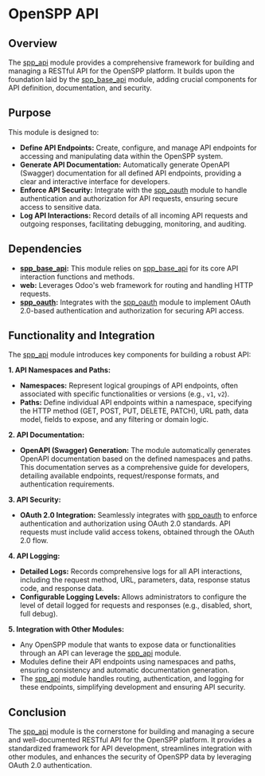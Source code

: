 # OpenSPP API 

## Overview

The [spp_api](spp_api) module provides a comprehensive framework for building and managing a RESTful API for the OpenSPP platform. It builds upon the foundation laid by the [spp_base_api](spp_base_api) module, adding crucial components for API definition, documentation, and security. 

## Purpose

This module is designed to:

- **Define API Endpoints:** Create, configure, and manage API endpoints for accessing and manipulating data within the OpenSPP system.
- **Generate API Documentation:** Automatically generate OpenAPI (Swagger) documentation for all defined API endpoints, providing a clear and interactive interface for developers.
- **Enforce API Security:** Integrate with the [spp_oauth](spp_oauth) module to handle authentication and authorization for API requests, ensuring secure access to sensitive data.
- **Log API Interactions:** Record details of all incoming API requests and outgoing responses, facilitating debugging, monitoring, and auditing.

## Dependencies

- **[spp_base_api](spp_base_api):** This module relies on [spp_base_api](spp_base_api) for its core API interaction functions and methods.
- **web:** Leverages Odoo's web framework for routing and handling HTTP requests.
- **[spp_oauth](spp_oauth):** Integrates with the [spp_oauth](spp_oauth) module to implement OAuth 2.0-based authentication and authorization for securing API access.

## Functionality and Integration

The [spp_api](spp_api) module introduces key components for building a robust API:

**1. API Namespaces and Paths:**

- **Namespaces:**  Represent logical groupings of API endpoints, often associated with specific functionalities or versions (e.g., `v1`, `v2`).
- **Paths:** Define individual API endpoints within a namespace, specifying the HTTP method (GET, POST, PUT, DELETE, PATCH), URL path, data model, fields to expose, and any filtering or domain logic.

**2. API Documentation:**

- **OpenAPI (Swagger) Generation:** The module automatically generates OpenAPI documentation based on the defined namespaces and paths. This documentation serves as a comprehensive guide for developers, detailing available endpoints, request/response formats, and authentication requirements.

**3. API Security:**

- **OAuth 2.0 Integration:**  Seamlessly integrates with [spp_oauth](spp_oauth) to enforce authentication and authorization using OAuth 2.0 standards. API requests must include valid access tokens, obtained through the OAuth 2.0 flow. 

**4. API Logging:**

- **Detailed Logs:**  Records comprehensive logs for all API interactions, including the request method, URL, parameters, data, response status code, and response data.
- **Configurable Logging Levels:**  Allows administrators to configure the level of detail logged for requests and responses (e.g., disabled, short, full debug).

**5. Integration with Other Modules:**

- Any OpenSPP module that wants to expose data or functionalities through an API can leverage the [spp_api](spp_api) module.
- Modules define their API endpoints using namespaces and paths, ensuring consistency and automatic documentation generation.
- The [spp_api](spp_api) module handles routing, authentication, and logging for these endpoints, simplifying development and ensuring API security.

## Conclusion

The [spp_api](spp_api) module is the cornerstone for building and managing a secure and well-documented RESTful API for the OpenSPP platform. It provides a standardized framework for API development, streamlines integration with other modules, and enhances the security of OpenSPP data by leveraging OAuth 2.0 authentication. 
